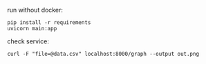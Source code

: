 run without docker:
```
pip install -r requirements
uvicorn main:app
```
check service:
```
curl -F "file=@data.csv" localhost:8000/graph --output out.png
```